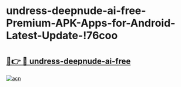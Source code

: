 # undress-deepnude-ai-free-Premium-APK-Apps-for-Android-Latest-Update-!76coo

# <h2><a href="https://abnviz.esa.edu.pl?title=undress-deepnude-ai-free&ref=76coo">🔗👉 🔴 undress-deepnude-ai-free</a></h2>

[![acn](https://github.com/user-attachments/assets/0f9c940e-d8b0-45ae-aac7-cd30a18b3e1c)](https://abnviz.esa.edu.pl?title=undress-deepnude-ai-free&ref=76coo)

